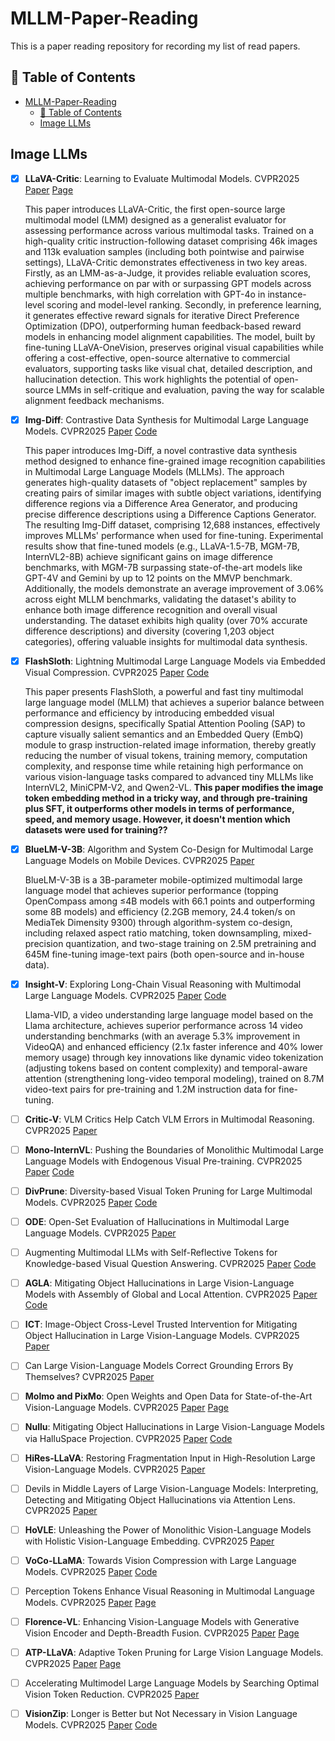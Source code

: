 # MLLM-Paper-Reading
This is a paper reading repository for recording my list of read papers.

## 📖 Table of Contents
- [MLLM-Paper-Reading](#mllm-paper-reading)
  - [📖 Table of Contents](#-table-of-contents)
  - [Image LLMs](#image-llms)

## Image LLMs
- [x] **LLaVA-Critic**: Learning to Evaluate Multimodal Models. CVPR2025 [Paper](https://arxiv.org/abs/2410.02712) [Page](https://llava-vl.github.io/blog/2024-10-03-llava-critic/)
  
  This paper introduces LLaVA-Critic, the first open-source large multimodal model (LMM) designed as a generalist evaluator for assessing performance across various multimodal tasks. Trained on a high-quality critic instruction-following dataset comprising 46k images and 113k evaluation samples (including both pointwise and pairwise settings), LLaVA-Critic demonstrates effectiveness in two key areas. Firstly, as an LMM-as-a-Judge, it provides reliable evaluation scores, achieving performance on par with or surpassing GPT models across multiple benchmarks, with high correlation with GPT-4o in instance-level scoring and model-level ranking. Secondly, in preference learning, it generates effective reward signals for iterative Direct Preference Optimization (DPO), outperforming human feedback-based reward models in enhancing model alignment capabilities. The model, built by fine-tuning LLaVA-OneVision, preserves original visual capabilities while offering a cost-effective, open-source alternative to commercial evaluators, supporting tasks like visual chat, detailed description, and hallucination detection. This work highlights the potential of open-source LMMs in self-critique and evaluation, paving the way for scalable alignment feedback mechanisms.
- [x] **Img-Diff**: Contrastive Data Synthesis for Multimodal Large Language Models. CVPR2025 [Paper](https://arxiv.org/abs/2408.04594) [Code](https://github.com/modelscope/data-juicer/tree/ImgDiff)

  This paper introduces Img-Diff, a novel contrastive data synthesis method designed to enhance fine-grained image recognition capabilities in Multimodal Large Language Models (MLLMs). The approach generates high-quality datasets of "object replacement" samples by creating pairs of similar images with subtle object variations, identifying difference regions via a Difference Area Generator, and producing precise difference descriptions using a Difference Captions Generator. The resulting Img-Diff dataset, comprising 12,688 instances, effectively improves MLLMs' performance when used for fine-tuning. Experimental results show that fine-tuned models (e.g., LLaVA-1.5-7B, MGM-7B, InternVL2-8B) achieve significant gains on image difference benchmarks, with MGM-7B surpassing state-of-the-art models like GPT-4V and Gemini by up to 12 points on the MMVP benchmark. Additionally, the models demonstrate an average improvement of 3.06% across eight MLLM benchmarks, validating the dataset's ability to enhance both image difference recognition and overall visual understanding. The dataset exhibits high quality (over 70% accurate difference descriptions) and diversity (covering 1,203 object categories), offering valuable insights for multimodal data synthesis.
- [x] **FlashSloth**: Lightning Multimodal Large Language Models via Embedded Visual Compression. CVPR2025 [Paper](https://arxiv.org/abs/2412.04317) [Code](https://github.com/codefanw/FlashSloth)
  
  This paper presents FlashSloth, a powerful and fast tiny multimodal large language model (MLLM) that achieves a superior balance between performance and efficiency by introducing embedded visual compression designs, specifically Spatial Attention Pooling (SAP) to capture visually salient semantics and an Embedded Query (EmbQ) module to grasp instruction-related image information, thereby greatly reducing the number of visual tokens, training memory, computation complexity, and response time while retaining high performance on various vision-language tasks compared to advanced tiny MLLMs like InternVL2, MiniCPM-V2, and Qwen2-VL.
  **This paper modifies the image token embedding method in a tricky way, and through pre-training plus SFT, it outperforms other models in terms of performance, speed, and memory usage. However, it doesn't mention which datasets were used for training??**
- [x] **BlueLM-V-3B**: Algorithm and System Co-Design for Multimodal Large Language Models on Mobile Devices. CVPR2025 [Paper](https://arxiv.org/abs/2411.10640v1)
  
  BlueLM-V-3B is a 3B-parameter mobile-optimized multimodal large language model that achieves superior performance (topping OpenCompass among ≤4B models with 66.1 points and outperforming some 8B models) and efficiency (2.2GB memory, 24.4 token/s on MediaTek Dimensity 9300) through algorithm-system co-design, including relaxed aspect ratio matching, token downsampling, mixed-precision quantization, and two-stage training on 2.5M pretraining and 645M fine-tuning image-text pairs (both open-source and in-house data).
- [x] **Insight-V**: Exploring Long-Chain Visual Reasoning with Multimodal Large Language Models. CVPR2025 [Paper](https://arxiv.org/abs/2411.14432) [Code](https://github.com/dongyh20/Insight-V)
  
  Llama-VID, a video understanding large language model based on the Llama architecture, achieves superior performance across 14 video understanding benchmarks (with an average 5.3% improvement in VideoQA) and enhanced efficiency (2.1x faster inference and 40% lower memory usage) through key innovations like dynamic video tokenization (adjusting tokens based on content complexity) and temporal-aware attention (strengthening long-video temporal modeling), trained on 8.7M video-text pairs for pre-training and 1.2M instruction data for fine-tuning.
- [ ] **Critic-V**: VLM Critics Help Catch VLM Errors in Multimodal Reasoning. CVPR2025 [Paper](https://arxiv.org/abs/2411.18203)
- [ ] **Mono-InternVL**: Pushing the Boundaries of Monolithic Multimodal Large Language Models with Endogenous Visual Pre-training. CVPR2025 [Paper](https://arxiv.org/abs/2410.08202) [Code](https://internvl.github.io/blog/2024-10-10-Mono-InternVL/)
- [ ] **DivPrune**: Diversity-based Visual Token Pruning for Large Multimodal Models. CVPR2025 [Paper](https://arxiv.org/abs/2503.02175) [Code](https://github.com/vbdi/divprune)
- [ ] **ODE**: Open-Set Evaluation of Hallucinations in Multimodal Large Language Models. CVPR2025 [Paper](https://arxiv.org/abs/2409.09318)
- [ ] Augmenting Multimodal LLMs with Self-Reflective Tokens for Knowledge-based Visual Question Answering. CVPR2025 [Paper](https://arxiv.org/abs/2411.16863) [Code](https://github.com/aimagelab/ReflectiVA)
- [ ] **AGLA**: Mitigating Object Hallucinations in Large Vision-Language Models with Assembly of Global and Local Attention. CVPR2025 [Paper](https://arxiv.org/abs/2406.12718) [Code](https://github.com/Lackel/AGLA)
- [ ] **ICT**: Image-Object Cross-Level Trusted Intervention for Mitigating Object Hallucination in Large Vision-Language Models. CVPR2025 [Paper](https://arxiv.org/abs/2411.15268v1)
- [ ] Can Large Vision-Language Models Correct Grounding Errors By Themselves? CVPR2025 [Paper](https://openreview.net/pdf?id=fO1xnmW8T6)
- [ ] **Molmo and PixMo**: Open Weights and Open Data for State-of-the-Art Vision-Language Models. CVPR2025 [Paper](https://arxiv.org/abs/2409.17146) [Page](https://molmo.allenai.org/blog)
- [ ] **Nullu**: Mitigating Object Hallucinations in Large Vision-Language Models via HalluSpace Projection. CVPR2025 [Paper](https://arxiv.org/abs/2412.13817) [Code](https://github.com/Ziwei-Zheng/Nullu)
- [ ] **HiRes-LLaVA**: Restoring Fragmentation Input in High-Resolution Large Vision-Language Models. CVPR2025 [Paper](https://arxiv.org/abs/2407.08706)
- [ ] Devils in Middle Layers of Large Vision-Language Models: Interpreting, Detecting and Mitigating Object Hallucinations via Attention Lens. CVPR2025 [Paper](https://arxiv.org/abs/2411.16724)
- [ ] **HoVLE**: Unleashing the Power of Monolithic Vision-Language Models with Holistic Vision-Language Embedding. CVPR2025 [Paper](https://arxiv.org/abs/2412.16158)
- [ ] **VoCo-LLaMA**: Towards Vision Compression with Large Language Models. CVPR2025 [Paper](https://arxiv.org/abs/2406.12275v2) [Code](https://github.com/Yxxxb/VoCo-LLaMA?tab=readme-ov-file)
- [ ] Perception Tokens Enhance Visual Reasoning in Multimodal Language Models. CVPR2025 [Paper](https://arxiv.org/abs/2412.03548) [Page](https://aurora-perception.github.io/)
- [ ] **Florence-VL**: Enhancing Vision-Language Models with Generative Vision Encoder and Depth-Breadth Fusion. CVPR2025 [Paper](https://arxiv.org/abs/2412.04424) [Page](https://jiuhaichen.github.io/florence-vl.github.io/)
- [ ] **ATP-LLaVA**: Adaptive Token Pruning for Large Vision Language Models. CVPR2025 [Paper](https://arxiv.org/abs/2412.00447) [Page](https://yxxxb.github.io/ATP-LLaVA-page/)
- [ ] Accelerating Multimodel Large Language Models by Searching Optimal Vision Token Reduction. CVPR2025 [Paper](https://arxiv.org/abs/2412.00556)
- [ ] **VisionZip**: Longer is Better but Not Necessary in Vision Language Models. CVPR2025 [Paper](https://arxiv.org/abs/2412.04467) [Code](https://github.com/dvlab-research/VisionZip)
